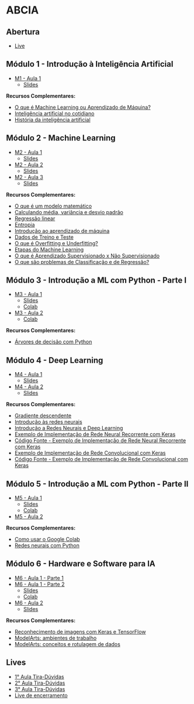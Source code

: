 # ABCIA

## Abertura

- [Live](https://www.youtube.com/watch?v=xjJRw6kQpFo)

## Módulo 1 - Introdução à Inteligência Artificial

- [M1 - Aula 1](https://www.youtube.com/watch?v=f7EBg7sMluQ)
    - [Slides](./m1_aula1.pdf)

**Recursos Complementares:**

- [O que é Machine Learning ou Aprendizado de Máquina?](https://www.youtube.com/watch?v=tWBaqPFSYXk)
- [Inteligência artificial no cotidiano](https://www.youtube.com/watch?v=ySMmWouFKEg)
- [História da inteligência artificial](https://www.youtube.com/watch?v=Lhu8bdmkMCM)

## Módulo 2 - Machine Learning

- [M2 - Aula 1](https://www.youtube.com/watch?v=1zRcPvJVdqQ)
    - [Slides](./m2_aula1.pdf)
- [M2 - Aula 2](https://www.youtube.com/watch?v=sV134eriyUI)
    - [Slides](./m2_aula2.pdf)
- [M2 - Aula 3](https://www.youtube.com/watch?v=BS61D2yVgUo)
    - [Slides](./m2_aula3.pdf)

**Recursos Complementares:**

- [O que é um modelo matemático](https://www.youtube.com/watch?v=yQhTtdq_y9M)
- [Calculando média, variância e desvio padrão](https://www.youtube.com/watch?v=SzZ6GpcfoQY)
- [Regressão linear](https://www.youtube.com/watch?v=nk2CQITm_eo)
- [Entropia](https://www.youtube.com/watch?v=YtebGVx-Fxw)
- [Introdução ao aprendizado de máquina](https://www.youtube.com/watch?v=Gv9_4yMHFhI)
- [Dados de Treino e Teste](https://www.youtube.com/watch?v=N2TT2Q83abc)
- [O que é Overfitting e Underfitting?](https://www.youtube.com/watch?v=IHAb3NHDahU)
- [Etapas do Machine Learning](https://www.youtube.com/watch?v=6Uu6zo0xoig)
- [O que é Aprendizado Supervisionado x Não Supervisionado](https://www.youtube.com/watch?v=JDDqP6IZ4NQ)
- [O que são problemas de Classificação e de Regressão?](https://www.youtube.com/watch?v=rDIocV_r9Xk)

## Módulo 3 - Introdução a ML com Python - Parte I

- [M3 - Aula 1](https://www.youtube.com/watch?v=I6GtkBlleRE)
    - [Slides](./m3_aula1.pdf)
    - [Colab](./m3_colab1.ipynb)
- [M3 - Aula 2](https://www.youtube.com/watch?v=7HrDwGaC7WE)
    - [Colab](./m3_colab2.ipynb)

**Recursos Complementares:**

- [Árvores de decisão com Python](https://www.youtube.com/watch?v=q90UDEgYqeI)

## Módulo 4 - Deep Learning

- [M4 - Aula 1](https://www.youtube.com/watch?v=qdATS-byvzs)
    - [Slides](./m4_aula1.pdf)
- [M4 - Aula 2](https://www.youtube.com/watch?v=XcxgNogVg-E)
    - [Slides](./m4_aula2.pdf)

**Recursos Complementares:**

- [Gradiente descendente](https://www.youtube.com/watch?v=sDv4f4s2SB8)
- [Introdução às redes neurais](https://www.youtube.com/watch?v=CqOfi41LfDw)
- [Introdução a Redes Neurais e Deep Learning](https://www.youtube.com/watch?v=Z2SGE3_2Grg)
- [Exemplo de Implementação de Rede Neural Recorrente com Keras](https://www.youtube.com/watch?v=FrNJy19s1QI)
- [Código Fonte - Exemplo de Implementação de Rede Neural Recorrente com Keras](https://colab.research.google.com/drive/1k9icnwmSBUEDDWIjARnE6aQyOg7U7fgu?usp=sharing)
- [Exemplo de Implementação de Rede Convolucional com Keras](https://www.youtube.com/watch?v=IaLQXW_lJQw)
- [Código Fonte - Exemplo de Implementação de Rede Convolucional com Keras](https://colab.research.google.com/drive/1WrDRPXzvBtaSFv5-hFJitG4rtYduWxf1?usp=sharing)

## Módulo 5 - Introdução a ML com Python - Parte II

- [M5 - Aula 1](https://www.youtube.com/watch?v=F76spsR-sSs)
    - [Slides](./m5_aula1.pdf)
    - [Colab](./m5_colab1.ipynb)
- [M5 - Aula 2](https://www.youtube.com/watch?v=cIVLLzt_jo4)

**Recursos Complementares:**

- [Como usar o Google Colab](https://www.youtube.com/watch?v=_mIwsA2ddSc)
- [Redes neurais com Python](https://www.youtube.com/watch?v=xpPX3fBM9dU)

## Módulo 6 - Hardware e Software para IA

- [M6 - Aula 1 - Parte 1](https://www.youtube.com/watch?v=1YkNrr9dsMU)
- [M6 - Aula 1 - Parte 2](https://www.youtube.com/watch?v=u39W-Hbep2A)
    - [Slides](./m6_aula1.pdf)
    - [Colab](./m6_colab1.ipynb)
- [M6 - Aula 2](https://www.youtube.com/watch?v=uN4Ar68y5TU)
    - [Slides](./m6_aula2.pdf)

**Recursos Complementares:**

- [Reconhecimento de imagens com Keras e TensorFlow](https://www.youtube.com/watch?v=fbxVrARF0a8)
- [ModelArts: ambientes de trabalho](https://www.youtube.com/watch?v=5kno5LjsCec)
- [ModelArts: conceitos e rotulagem de dados](https://www.youtube.com/watch?v=MpONxm-DWJM)

## Lives

- [1° Aula Tira-Dúvidas](https://www.youtube.com/live/MPZhnrW0dU0)
- [2° Aula Tira-Dúvidas](https://www.youtube.com/watch?v=uIhMgtI_Uio)
- [3° Aula Tira-Dúvidas](https://www.youtube.com/watch?v=w73jBjDyHcY)
- [Live de encerramento](https://www.youtube.com/watch?v=9ur7QhqFHig)

